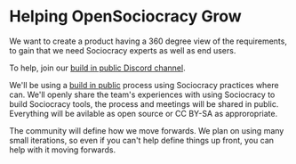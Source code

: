 # Helping OpenSociocracy Grow

We want to create a product having a 360 degree view of the requirements, to gain that we need Sociocracy experts as well as end users. 

To help, join our [build in public Discord channel](https://discord.gg/seExDy6M). 

We'll be using a [build in public](/about-us/why-build-in-public/) process using Sociocracy practices where can. We'll openly share the team's experiences with using Sociocracy to build Sociocracy tools, the process and meetings will be shared in public. Everything will be avilable as open source or CC BY-SA as approropriate.

The community will define how we move forwards. We plan on using many small iterations, so even if you can't help define things up front, you can help with it moving forwards.